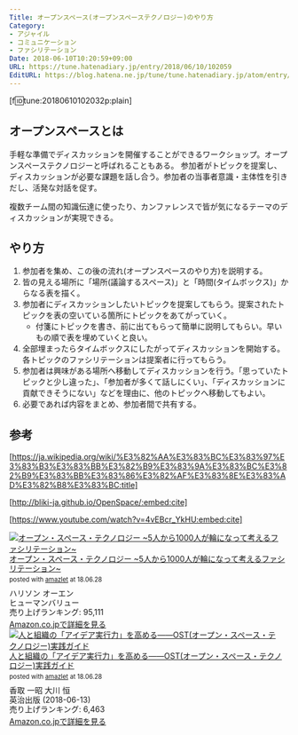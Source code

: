 ```yaml
---
Title: オープンスペース(オープンスペーステクノロジー)のやり方
Category:
- アジャイル
- コミュニケーション
- ファシリテーション
Date: 2018-06-10T10:20:59+09:00
URL: https://tune.hatenadiary.jp/entry/2018/06/10/102059
EditURL: https://blog.hatena.ne.jp/tune/tune.hatenadiary.jp/atom/entry/17391345971646265142
---
```


[f:id:tune:20180610102032p:plain]

## オープンスペースとは

手軽な準備でディスカッションを開催することができるワークショップ。オープンスペーステクノロジーと呼ばれることもある。
参加者がトピックを提案し、ディスカッションが必要な課題を話し合う。参加者の当事者意識・主体性を引きだし、活発な対話を促す。

複数チーム間の知識伝達に使ったり、カンファレンスで皆が気になるテーマのディスカッションが実現できる。

## やり方

1. 参加者を集め、この後の流れ(オープンスペースのやり方)を説明する。
2. 皆の見える場所に「場所(議論するスペース)」と「時間(タイムボックス)」からなる表を描く。
3. 参加者にディスカッションしたいトピックを提案してもらう。提案されたトピックを表の空いている箇所にトピックをあてがっていく。
    * 付箋にトピックを書き、前に出てもらって簡単に説明してもらい。早いもの順で表を埋めていくと良い。
4. 全部埋まったらタイムボックスにしたがってディスカッションを開始する。各トピックのファシリテーションは提案者に行ってもらう。
5. 参加者は興味がある場所へ移動してディスカッションを行う。「思っていたトピックと少し違った」、「参加者が多くて話しにくい」、「ディスカッションに貢献できそうにない」などを理由に、他のトピックへ移動してもよい。
6. 必要であれば内容をまとめ、参加者間で共有する。

## 参考

[https://ja.wikipedia.org/wiki/%E3%82%AA%E3%83%BC%E3%83%97%E3%83%B3%E3%83%BB%E3%82%B9%E3%83%9A%E3%83%BC%E3%82%B9%E3%83%BB%E3%83%86%E3%82%AF%E3%83%8E%E3%83%AD%E3%82%B8%E3%83%BC:title]

[http://bliki-ja.github.io/OpenSpace/:embed:cite]

[https://www.youtube.com/watch?v=4vEBcr_YkHU:embed:cite]

<div class="amazlet-box" style="margin-bottom:0px;"><div class="amazlet-image" style="float:left;margin:0px 12px 1px 0px;"><a href="http://www.amazon.co.jp/exec/obidos/ASIN/4990329813/tunepolo-22/ref=nosim/" name="amazletlink" target="_blank"><img src="https://images-fe.ssl-images-amazon.com/images/I/51rodJkV7ML._SL160_.jpg" alt="オープン・スペース・テクノロジー ~5人から1000人が輪になって考えるファシリテーション~" style="border: none;" /></a></div><div class="amazlet-info" style="line-height:120%; margin-bottom: 10px"><div class="amazlet-name" style="margin-bottom:10px;line-height:120%"><a href="http://www.amazon.co.jp/exec/obidos/ASIN/4990329813/tunepolo-22/ref=nosim/" name="amazletlink" target="_blank">オープン・スペース・テクノロジー ~5人から1000人が輪になって考えるファシリテーション~</a><div class="amazlet-powered-date" style="font-size:80%;margin-top:5px;line-height:120%">posted with <a href="http://www.amazlet.com/" title="amazlet" target="_blank">amazlet</a> at 18.06.28</div></div><div class="amazlet-detail">ハリソン オーエン <br />ヒューマンバリュー <br />売り上げランキング: 95,111<br /></div><div class="amazlet-sub-info" style="float: left;"><div class="amazlet-link" style="margin-top: 5px"><a href="http://www.amazon.co.jp/exec/obidos/ASIN/4990329813/tunepolo-22/ref=nosim/" name="amazletlink" target="_blank">Amazon.co.jpで詳細を見る</a></div></div></div><div class="amazlet-footer" style="clear: left"></div></div>

<div class="amazlet-box" style="margin-bottom:0px;"><div class="amazlet-image" style="float:left;margin:0px 12px 1px 0px;"><a href="http://www.amazon.co.jp/exec/obidos/ASIN/4862762522/tunepolo-22/ref=nosim/" name="amazletlink" target="_blank"><img src="https://images-fe.ssl-images-amazon.com/images/I/51st5WrdXsL._SL160_.jpg" alt="人と組織の「アイデア実行力」を高める――OST(オープン・スペース・テクノロジー)実践ガイド" style="border: none;" /></a></div><div class="amazlet-info" style="line-height:120%; margin-bottom: 10px"><div class="amazlet-name" style="margin-bottom:10px;line-height:120%"><a href="http://www.amazon.co.jp/exec/obidos/ASIN/4862762522/tunepolo-22/ref=nosim/" name="amazletlink" target="_blank">人と組織の「アイデア実行力」を高める――OST(オープン・スペース・テクノロジー)実践ガイド</a><div class="amazlet-powered-date" style="font-size:80%;margin-top:5px;line-height:120%">posted with <a href="http://www.amazlet.com/" title="amazlet" target="_blank">amazlet</a> at 18.06.28</div></div><div class="amazlet-detail">香取 一昭 大川 恒 <br />英治出版 (2018-06-13)<br />売り上げランキング: 6,463<br /></div><div class="amazlet-sub-info" style="float: left;"><div class="amazlet-link" style="margin-top: 5px"><a href="http://www.amazon.co.jp/exec/obidos/ASIN/4862762522/tunepolo-22/ref=nosim/" name="amazletlink" target="_blank">Amazon.co.jpで詳細を見る</a></div></div></div><div class="amazlet-footer" style="clear: left"></div></div>

